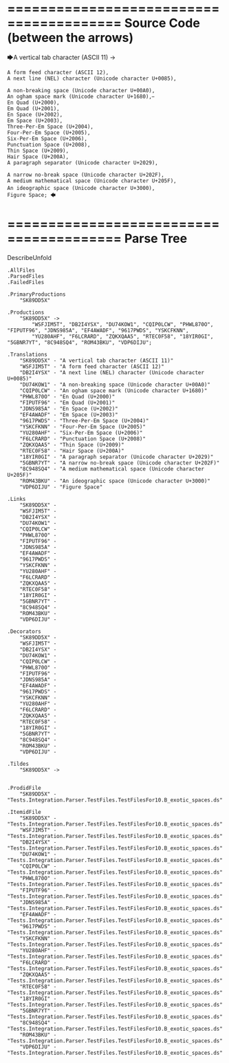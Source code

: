 ========================================
Source Code (between the arrows)
========================================

🡆A vertical tab character (ASCII 11) ->

	A form feed character (ASCII 12),
	A next line (NEL) character (Unicode character U+0085),

	A non-breaking space (Unicode character U+00A0), 
	An ogham space mark (Unicode character U+1680), 
	En Quad (U+2000), 
	Em Quad (U+2001), 
	En Space (U+2002), 
	Em Space (U+2003), 
	Three-Per-Em Space (U+2004), 
	Four-Per-Em Space (U+2005), 
	Six-Per-Em Space (U+2006), 
	Punctuation Space (U+2008), 
	Thin Space (U+2009), 
	Hair Space (U+200A), 
	A paragraph separator (Unicode character U+2029),

	A narrow no-break space (Unicode character U+202F), 
	A medium mathematical space (Unicode character U+205F), 
	An ideographic space (Unicode character U+3000),　
	Figure Space; 🡄

========================================
Parse Tree
========================================
DescribeUnfold

    .AllFiles
    .ParsedFiles
    .FailedFiles

    .PrimaryProductions
        "SK89DD5X" 

    .Productions
        "SK89DD5X" -> 
            "WSFJIM5T", "DB2I4YSX", "DU74KOW1", "CQIP0LCW", "PHWL870O", "FIPUTF96", "JDNS985A", "EF4AWADF", "9617PWDS", "YSKCFKNN", 
            "YU280AHF", "F6LCRARD", "ZQKXQAA5", "RTEC0F58", "18YIR0GI", "5GBNR7YT", "8C948SQ4", "ROM43BKU", "VDP6DIJU";

    .Translations
        "SK89DD5X" - "A vertical tab character (ASCII 11)"
        "WSFJIM5T" - "A form feed character (ASCII 12)"
        "DB2I4YSX" - "A next line (NEL) character (Unicode character U+0085)"
        "DU74KOW1" - "A non-breaking space (Unicode character U+00A0)"
        "CQIP0LCW" - "An ogham space mark (Unicode character U+1680)"
        "PHWL870O" - "En Quad (U+2000)"
        "FIPUTF96" - "Em Quad (U+2001)"
        "JDNS985A" - "En Space (U+2002)"
        "EF4AWADF" - "Em Space (U+2003)"
        "9617PWDS" - "Three-Per-Em Space (U+2004)"
        "YSKCFKNN" - "Four-Per-Em Space (U+2005)"
        "YU280AHF" - "Six-Per-Em Space (U+2006)"
        "F6LCRARD" - "Punctuation Space (U+2008)"
        "ZQKXQAA5" - "Thin Space (U+2009)"
        "RTEC0F58" - "Hair Space (U+200A)"
        "18YIR0GI" - "A paragraph separator (Unicode character U+2029)"
        "5GBNR7YT" - "A narrow no-break space (Unicode character U+202F)"
        "8C948SQ4" - "A medium mathematical space (Unicode character U+205F)"
        "ROM43BKU" - "An ideographic space (Unicode character U+3000)"
        "VDP6DIJU" - "Figure Space"

    .Links
        "SK89DD5X" - 
        "WSFJIM5T" - 
        "DB2I4YSX" - 
        "DU74KOW1" - 
        "CQIP0LCW" - 
        "PHWL870O" - 
        "FIPUTF96" - 
        "JDNS985A" - 
        "EF4AWADF" - 
        "9617PWDS" - 
        "YSKCFKNN" - 
        "YU280AHF" - 
        "F6LCRARD" - 
        "ZQKXQAA5" - 
        "RTEC0F58" - 
        "18YIR0GI" - 
        "5GBNR7YT" - 
        "8C948SQ4" - 
        "ROM43BKU" - 
        "VDP6DIJU" - 

    .Decorators
        "SK89DD5X" - 
        "WSFJIM5T" - 
        "DB2I4YSX" - 
        "DU74KOW1" - 
        "CQIP0LCW" - 
        "PHWL870O" - 
        "FIPUTF96" - 
        "JDNS985A" - 
        "EF4AWADF" - 
        "9617PWDS" - 
        "YSKCFKNN" - 
        "YU280AHF" - 
        "F6LCRARD" - 
        "ZQKXQAA5" - 
        "RTEC0F58" - 
        "18YIR0GI" - 
        "5GBNR7YT" - 
        "8C948SQ4" - 
        "ROM43BKU" - 
        "VDP6DIJU" - 

    .Tildes
        "SK89DD5X" -> 


    .ProdidFile
        "SK89DD5X" - "Tests.Integration.Parser.TestFiles.TestFilesFor10.B_exotic_spaces.ds"

    .ItemidFile
        "SK89DD5X" - "Tests.Integration.Parser.TestFiles.TestFilesFor10.B_exotic_spaces.ds"
        "WSFJIM5T" - "Tests.Integration.Parser.TestFiles.TestFilesFor10.B_exotic_spaces.ds"
        "DB2I4YSX" - "Tests.Integration.Parser.TestFiles.TestFilesFor10.B_exotic_spaces.ds"
        "DU74KOW1" - "Tests.Integration.Parser.TestFiles.TestFilesFor10.B_exotic_spaces.ds"
        "CQIP0LCW" - "Tests.Integration.Parser.TestFiles.TestFilesFor10.B_exotic_spaces.ds"
        "PHWL870O" - "Tests.Integration.Parser.TestFiles.TestFilesFor10.B_exotic_spaces.ds"
        "FIPUTF96" - "Tests.Integration.Parser.TestFiles.TestFilesFor10.B_exotic_spaces.ds"
        "JDNS985A" - "Tests.Integration.Parser.TestFiles.TestFilesFor10.B_exotic_spaces.ds"
        "EF4AWADF" - "Tests.Integration.Parser.TestFiles.TestFilesFor10.B_exotic_spaces.ds"
        "9617PWDS" - "Tests.Integration.Parser.TestFiles.TestFilesFor10.B_exotic_spaces.ds"
        "YSKCFKNN" - "Tests.Integration.Parser.TestFiles.TestFilesFor10.B_exotic_spaces.ds"
        "YU280AHF" - "Tests.Integration.Parser.TestFiles.TestFilesFor10.B_exotic_spaces.ds"
        "F6LCRARD" - "Tests.Integration.Parser.TestFiles.TestFilesFor10.B_exotic_spaces.ds"
        "ZQKXQAA5" - "Tests.Integration.Parser.TestFiles.TestFilesFor10.B_exotic_spaces.ds"
        "RTEC0F58" - "Tests.Integration.Parser.TestFiles.TestFilesFor10.B_exotic_spaces.ds"
        "18YIR0GI" - "Tests.Integration.Parser.TestFiles.TestFilesFor10.B_exotic_spaces.ds"
        "5GBNR7YT" - "Tests.Integration.Parser.TestFiles.TestFilesFor10.B_exotic_spaces.ds"
        "8C948SQ4" - "Tests.Integration.Parser.TestFiles.TestFilesFor10.B_exotic_spaces.ds"
        "ROM43BKU" - "Tests.Integration.Parser.TestFiles.TestFilesFor10.B_exotic_spaces.ds"
        "VDP6DIJU" - "Tests.Integration.Parser.TestFiles.TestFilesFor10.B_exotic_spaces.ds"


